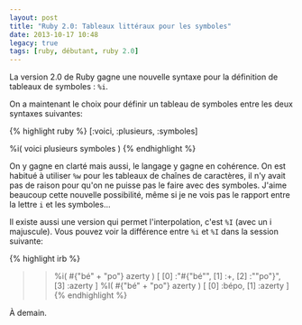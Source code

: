 ```yaml
---
layout: post
title: "Ruby 2.0: Tableaux littéraux pour les symboles"
date: 2013-10-17 10:48
legacy: true
tags: [ruby, débutant, ruby 2.0]
---
```




La version 2.0 de Ruby gagne une nouvelle syntaxe pour la définition
de tableaux de symboles : `%i`.

On a maintenant le choix pour définir un tableau de symboles entre les deux
syntaxes suivantes:

{% highlight ruby %}
[:voici, :plusieurs, :symboles]

%i( voici plusieurs symboles )
{% endhighlight %}

<!-- more -->

On y gagne en clarté mais aussi, le langage y gagne en cohérence. On est
habitué à utiliser `%w` pour les tableaux de chaînes de caractères, il n'y
avait pas de raison pour qu'on ne puisse pas le faire avec des symboles.
J'aime beaucoup cette nouvelle possibilité, même si je ne vois pas
le rapport entre la lettre `i` et les symboles…

Il existe aussi une version qui permet l'interpolation, c'est `%I` (avec
un i majuscule). Vous pouvez voir la différence entre `%i` et `%I` dans la
session suivante:

{% highlight irb %}
>> %i( #{"bé" + "po"} azerty )
[
    [0] :"\#{\"bé\"",
    [1] :+,
    [2] :"\"po\"}",
    [3] :azerty
]
>> %I( #{"bé" + "po"} azerty )
[
    [0] :bépo,
    [1] :azerty
]
{% endhighlight %}





À demain.



